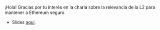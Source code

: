 ¡Hola! Gracias por tu interés en la charla sobre la relevancia de la L2 para mantener a Ethereum seguro.

* Slides [aquí](ETH%20Latam%20Bogotá%20-%20Escalando%20Ethereum_slides.pdf).